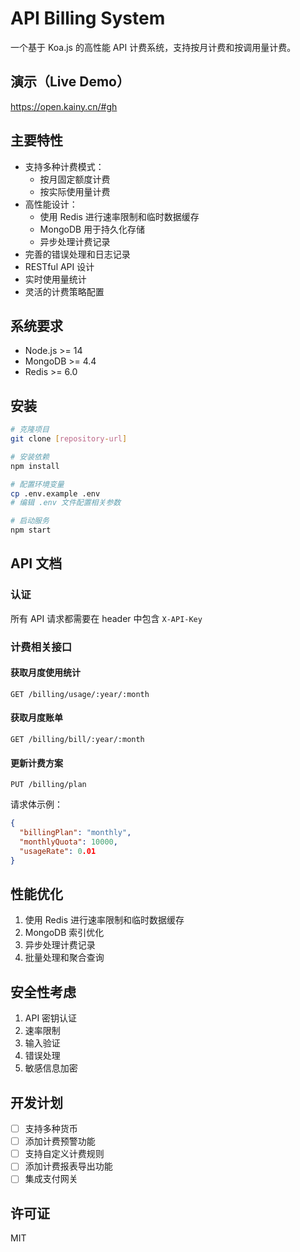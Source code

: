 # API Billing System

一个基于 Koa.js 的高性能 API 计费系统，支持按月计费和按调用量计费。

## 演示（Live Demo）

https://open.kainy.cn/#gh

## 主要特性

- 支持多种计费模式：
  - 按月固定额度计费
  - 按实际使用量计费
- 高性能设计：
  - 使用 Redis 进行速率限制和临时数据缓存
  - MongoDB 用于持久化存储
  - 异步处理计费记录
- 完善的错误处理和日志记录
- RESTful API 设计
- 实时使用量统计
- 灵活的计费策略配置

## 系统要求

- Node.js >= 14
- MongoDB >= 4.4
- Redis >= 6.0

## 安装

```bash
# 克隆项目
git clone [repository-url]

# 安装依赖
npm install

# 配置环境变量
cp .env.example .env
# 编辑 .env 文件配置相关参数

# 启动服务
npm start
```

## API 文档

### 认证
所有 API 请求都需要在 header 中包含 `X-API-Key`

### 计费相关接口

#### 获取月度使用统计
```
GET /billing/usage/:year/:month
```

#### 获取月度账单
```
GET /billing/bill/:year/:month
```

#### 更新计费方案
```
PUT /billing/plan
```

请求体示例：
```json
{
  "billingPlan": "monthly",
  "monthlyQuota": 10000,
  "usageRate": 0.01
}
```

## 性能优化

1. 使用 Redis 进行速率限制和临时数据缓存
2. MongoDB 索引优化
3. 异步处理计费记录
4. 批量处理和聚合查询

## 安全性考虑

1. API 密钥认证
2. 速率限制
3. 输入验证
4. 错误处理
5. 敏感信息加密

## 开发计划

- [ ] 支持多种货币
- [ ] 添加计费预警功能
- [ ] 支持自定义计费规则
- [ ] 添加计费报表导出功能
- [ ] 集成支付网关

## 许可证

MIT
